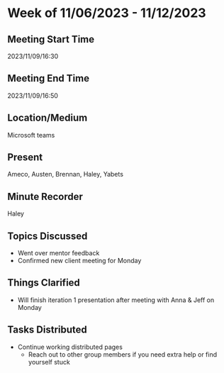 # Week of 11/06/2023 - 11/12/2023

## Meeting Start Time
2023/11/09/16:30

## Meeting End Time
2023/11/09/16:50

## Location/Medium
Microsoft teams

## Present
Ameco, Austen, Brennan, Haley, Yabets

## Minute Recorder
Haley

## Topics Discussed
* Went over mentor feedback
* Confirmed new client meeting for Monday

## Things Clarified
* Will finish iteration 1 presentation after meeting with Anna & Jeff on Monday

## Tasks Distributed
* Continue working distributed pages
  * Reach out to other group members if you need extra help or find yourself stuck